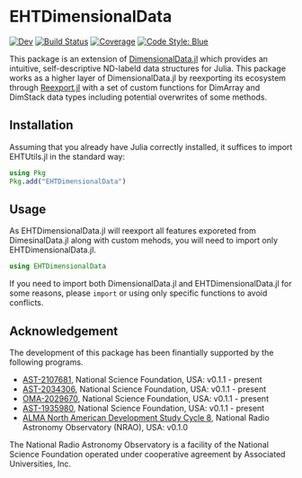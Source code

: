 # EHTDimensionalData
[![Dev](https://img.shields.io/badge/docs-dev-blue.svg)](https://ehtjulia.github.io/EHTDimensionalData.jl/dev/)
[![Build Status](https://github.com/EHTJulia/EHTDimensionalData.jl/actions/workflows/CI.yml/badge.svg?branch=main)](https://github.com/EHTJulia/EHTDimensionalData.jl/actions/workflows/CI.yml?query=branch%3Amain)
[![Coverage](https://codecov.io/gh/EHTJulia/EHTDimensionalData.jl/branch/main/graph/badge.svg)](https://codecov.io/gh/EHTJulia/EHTDimensionalData.jl)
[![Code Style: Blue](https://img.shields.io/badge/code%20style-blue-4495d1.svg)](https://github.com/invenia/BlueStyle)

This package is an extension of [DimensionalData.jl](https://github.com/rafaqz/DimensionalData.jl) which provides an intuitive, self-descriptive ND-labeld data structures for Julia.
This package works as a higher layer of DimensionalData.jl by reexporting its ecosystem through [Reexport.jl](https://github.com/simonster/Reexport.jl) with a set of custom functions for DimArray and DimStack data types including potential overwrites of some methods.

## Installation
Assuming that you already have Julia correctly installed, it suffices to import EHTUtils.jl in the standard way:

```julia
using Pkg
Pkg.add("EHTDimensionalData")
```


## Usage
As EHTDimensionalData.jl will reexport all features exporeted from DimesinalData.jl along with custom mehods, you will need to import only EHTDimensionalData.jl.

```julia
using EHTDimensionalData
```

If you need to import both DimensionalData.jl and EHTDimensionalData.jl for some reasons, please `import` or using only specific functions to avoid conflicts.


## Acknowledgement
The development of this package has been finantially supported by the following programs.
- [AST-2107681](https://www.nsf.gov/awardsearch/showAward?AWD_ID=2107681), National Science Foundation, USA: v0.1.1 - present
- [AST-2034306](https://www.nsf.gov/awardsearch/showAward?AWD_ID=2034306), National Science Foundation, USA: v0.1.1 - present
- [OMA-2029670](https://www.nsf.gov/awardsearch/showAward?AWD_ID=2029670), National Science Foundation, USA: v0.1.1 - present
- [AST-1935980](https://www.nsf.gov/awardsearch/showAward?AWD_ID=1935980), National Science Foundation, USA: v0.1.1 - present
- [ALMA North American Development Study Cycle 8](https://science.nrao.edu/facilities/alma/science_sustainability/alma-develop-history), National Radio Astronomy Observatory (NRAO), USA: v0.1.0

The National Radio Astronomy Observatory is a facility of the National Science Foundation operated under cooperative agreement by Associated Universities, Inc.